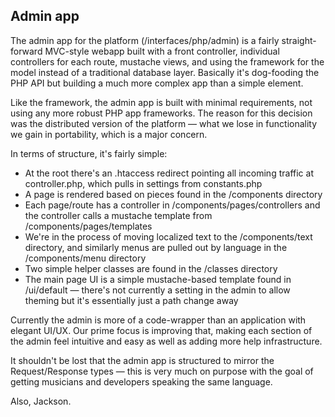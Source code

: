 ## Admin app
The admin app for the platform (/interfaces/php/admin) is a fairly straight-forward MVC-style webapp 
built with a front controller, individual controllers for each route, mustache views, and using the 
framework for the model instead of a traditional database layer. Basically it's dog-fooding the PHP 
API but building a much more complex app than a simple element. 

Like the framework, the admin app is built with minimal requirements, not using any more robust PHP 
app frameworks. The reason for this decision was the distributed version of the platform — what we 
lose in functionality we gain in portability, which is a major concern. 

In terms of structure, it's fairly simple: 

 - At the root there's an .htaccess redirect pointing all incoming traffic at controller.php, which 
 pulls in settings from constants.php 
 - A page is rendered based on pieces found in the /components directory
 - Each page/route has a controller in /components/pages/controllers and the controller calls a 
 mustache template from /components/pages/templates
 - We're in the process of moving localized text to the /components/text directory, and similarly 
 menus are pulled out by language in the /components/menu directory
 - Two simple helper classes are found in the /classes directory
 - The main page UI is a simple mustache-based template found in /ui/default — there's not currently 
 a setting in the admin to allow theming but it's essentially just a path change away   

Currently the admin is more of a code-wrapper than an application with elegant UI/UX. Our prime 
focus is improving that, making each section of the admin feel intuitive and easy as well as adding 
more help infrastructure. 

It shouldn't be lost that the admin app is structured to mirror the Request/Response types — this is 
very much on purpose with the goal of getting musicians and developers speaking the same language. 

Also, Jackson.